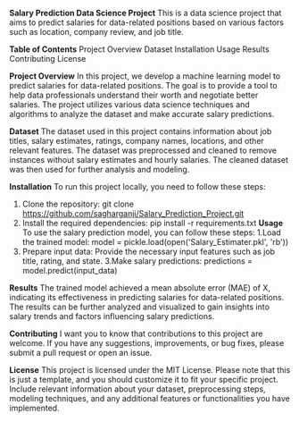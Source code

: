 **Salary Prediction Data Science Project**
This is a data science project that aims to predict salaries for data-related positions based on various factors such as location, company review, and job title.

**Table of Contents**
Project Overview
Dataset
Installation
Usage
Results
Contributing
License

**Project Overview**
In this project, we develop a machine learning model to predict salaries for data-related positions. The goal is to provide a tool to help data professionals understand their worth and negotiate better salaries. The project utilizes various data science techniques and algorithms to analyze the dataset and make accurate salary predictions.

**Dataset**
The dataset used in this project contains information about job titles, salary estimates, ratings, company names, locations, and other relevant features. The dataset was preprocessed and cleaned to remove instances without salary estimates and hourly salaries. The cleaned dataset was then used for further analysis and modeling.

**Installation**
To run this project locally, you need to follow these steps:
1. Clone the repository: git clone https://github.com/sagharganji/Salary_Prediction_Project.git
2. Install the required dependencies: pip install -r requirements.txt
**Usage**
To use the salary prediction model, you can follow these steps:
1.Load the trained model: model = pickle.load(open('Salary_Estimater.pkl', 'rb'))
2. Prepare input data: Provide the necessary input features such as job title, rating, and state.
3.Make salary predictions: predictions = model.predict(input_data)

**Results**
The trained model achieved a mean absolute error (MAE) of X, indicating its effectiveness in predicting salaries for data-related positions. The results can be further analyzed and visualized to gain insights into salary trends and factors influencing salary predictions.

**Contributing**
I want you to know that contributions to this project are welcome. If you have any suggestions, improvements, or bug fixes, please submit a pull request or open an issue.

**License**
This project is licensed under the MIT License.
Please note that this is just a template, and you should customize it to fit your specific project. Include relevant information about your dataset, preprocessing steps, modeling techniques, and any additional features or functionalities you have implemented.
